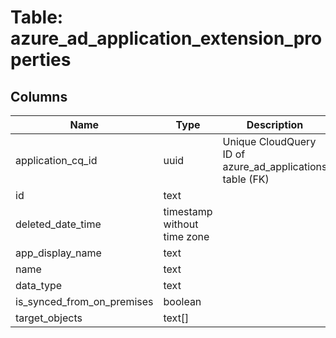 
# Table: azure_ad_application_extension_properties

## Columns
| Name        | Type           | Description  |
| ------------- | ------------- | -----  |
|application_cq_id|uuid|Unique CloudQuery ID of azure_ad_applications table (FK)|
|id|text||
|deleted_date_time|timestamp without time zone||
|app_display_name|text||
|name|text||
|data_type|text||
|is_synced_from_on_premises|boolean||
|target_objects|text[]||
